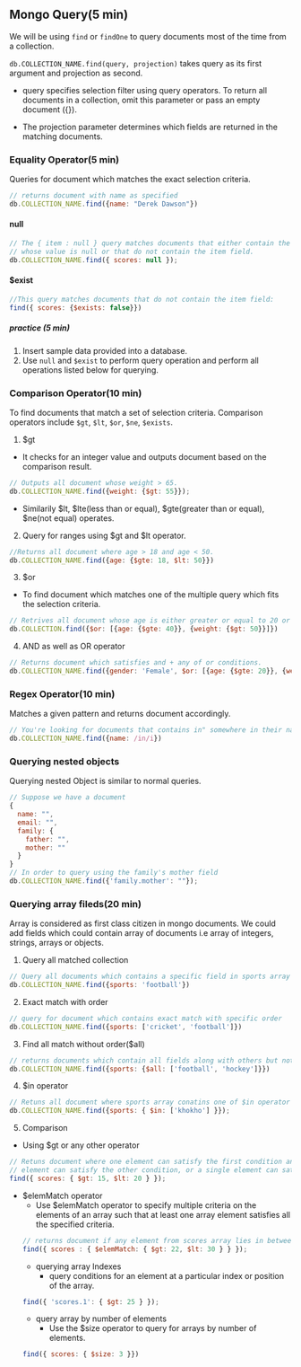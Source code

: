 ## Mongo Query(5 min)
We will be using `find` or `findOne` to query documents most of the time from a collection.

`db.COLLECTION_NAME.find(query, projection)` takes query as its first argument and projection as second.

  - query specifies selection filter using query operators. To return all documents in a collection, omit this parameter or pass an empty document ({}).

  - The projection parameter determines which fields are returned in the matching documents.

### Equality Operator(5 min)

Queries for document which matches the exact selection criteria.
```js
// returns document with name as specified
db.COLLECTION_NAME.find({name: "Derek Dawson"})
```
#### null
```js
// The { item : null } query matches documents that either contain the item field 
// whose value is null or that do not contain the item field.
db.COLLECTION_NAME.find({ scores: null });
```

#### $exist
```js
//This query matches documents that do not contain the item field:
find({ scores: {$exists: false}}) 

```

##### practice (5 min)
1. Insert sample data provided into a database.
2. Use `null` and `$exist` to perform query operation and perform all operations listed below for querying.

### Comparison Operator(10 min)
To find documents that match a set of selection criteria.
Comparison operators include `$gt`, `$lt`, `$or`, `$ne`, `$exists`.

1. $gt
  - It checks for an integer value and outputs document based on the comparison result.
  ```js
  // Outputs all document whose weight > 65.
  db.COLLECTION_NAME.find({weight: {$gt: 55}});
  ```
  - Similarily $lt, $lte(less than or equal), $gte(greater than or equal), $ne(not equal) operates.

2. Query for ranges using $gt and $lt operator.
  ```js
  //Returns all document where age > 18 and age < 50.
  db.COLLECTION_NAME.find({age: {$gte: 18, $lt: 50}})
  ```

3. $or
  - To find document which matches one of the multiple query which fits the selection criteria.
  ```js
  // Retrives all document whose age is either greater or equal to 20 or weight above 50.
  db.COLLECTION.find({$or: [{age: {$gte: 40}}, {weight: {$gt: 50}}]})
  ```
4. AND as well as OR operator
  ```js
  // Returns document which satisfies and + any of or conditions.
  db.COLLECTION_NAME.find({gender: 'Female', $or: [{age: {$gte: 20}}, {weight: {$gt: 47}}]})
  ```
### Regex Operator(10 min)
Matches a given pattern and returns document accordingly.

```js
// You're looking for documents that contains in" somewhere in their name.
db.COLLECTION_NAME.find({name: /in/i})
```

### Querying nested objects
Querying nested Object is similar to normal queries.
```js
// Suppose we have a document
{
  name: "",
  email: "",
  family: {
    father: "",
    mother: ""
  }
}
// In order to query using the family's mother field
db.COLLECTION_NAME.find({'family.mother': ""});
``` 

### Querying array fileds(20 min)
Array is considered as first class citizen in mongo documents. We could add fields which could contain array of documents i.e array of integers, strings, arrays or objects.

1. Query all matched collection
```js
// Query all documents which contains a specific field in sports array
db.COLLECTION_NAME.find({sports: 'football'})
```
2. Exact match with order
```js
// query for document which contains exact match with specific order
db.COLLECTION_NAME.find({sports: ['cricket', 'football']})
```
3. Find all match without order($all)
```js
// returns documents which contain all fields along with others but not in order
db.COLLECTION_NAME.find({sports: {$all: ['football', 'hockey']}})
```
4. $in operator
```js
// Retuns all document where sports array conatins one of $in operator fields.
db.COLLECTION_NAME.find({sports: { $in: ['khokho'] }}); 
```
5. Comparison
  - Using $gt or any other operator
  ```js
  // Retuns document where one element can satisfy the first condition and another 
  // element can satisfy the other condition, or a single element can satisfy both
  find({ scores: { $gt: 15, $lt: 20 } });
  ```
  - $elemMatch operator
    - Use $elemMatch operator to specify multiple criteria on the elements of an array such that at least one array element satisfies all the specified criteria.
    ```js
    // returns document if any element from scores array lies in between 22 and 30
    find({ scores : { $elemMatch: { $gt: 22, $lt: 30 } } });
    ```
    - querying array Indexes
      - query conditions for an element at a particular index or position of the array.
    ```js
    find({ 'scores.1': { $gt: 25 } });
    ```
    - query array by number of elements
      - Use the $size operator to query for arrays by number of elements.
    ```js
    find({ scores: { $size: 3 }})
    ```


